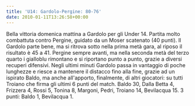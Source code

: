 ```yaml
---
title: 'U14: Gardolo-Pergine: 80-76'
date: 2010-01-11T13:26:58+00:00
---
```

Bella vittoria domenica mattina a Gardolo per gli Under 14. Partita molto combattuta contro Pergine, guidato da un Moser scatenato (40 punti). Il Gardolo parte bene, ma si ritrova sotto nella prima metà gara, al riposo il risultato è 45 a 41. Pergine sempre avanti, ma nella seconda metà del terzo quarto i gialloblu rimontano e si riportano punto a punto, grazie a diversi recuperi difensivi. Negli ultimi minuti Gardolo passa in vantaggio di poche lunghezze e riesce a mantenere il distacco fino alla fine, grazie ad un ispirato Baldo, ma anche all'apporto, finalmente, di altri giocatori: su tutti Troiano che firma gli ultimi 6 punti del match.
Baldo 30, Dalla Betta 4, Frizzera 4, Rossi 5, Tonina 8, Margoni, Pedri, Troiano 14, Bevilacqua 15. 3 punti: Baldo 1, Bevilacqua 1.